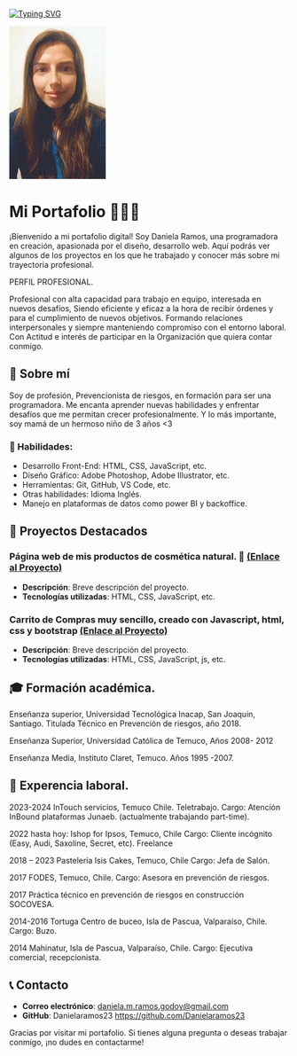 <a href="https://git.io/typing-svg"><img src="https://readme-typing-svg.demolab.com?font=Fira+Code&pause=1000&width=435&lines=Hola+Soy+Daniela+Ramos" alt="Typing SVG" /></a>

![Texto alternativo](https://github.com/Danielaramos23/Portafolio-M-dulo-9/blob/main/Foto%20Curriculum.jpg)

# Mi Portafolio 💼🧑‍💻

¡Bienvenido a mi portafolio digital! Soy Daniela Ramos, una programadora en creación, apasionada por el diseño, desarrollo web. Aquí podrás ver algunos de los proyectos en los que he trabajado y conocer más sobre mi trayectoria profesional.

PERFIL PROFESIONAL.

Profesional con alta capacidad para trabajo en equipo, interesada en nuevos desafíos, Siendo eficiente y eficaz a la hora de recibir órdenes y para el cumplimiento de nuevos objetivos. Formando relaciones interpersonales y siempre manteniendo compromiso con el entorno laboral.
Con Actitud e interés de participar en la Organización que quiera contar conmigo.

## 📝 Sobre mí

Soy de profesión, Prevencionista de riesgos, en formación para ser una programadora. Me encanta aprender nuevas habilidades y enfrentar desafíos que me permitan crecer profesionalmente. Y lo más importante, soy mamá de un hermoso niño de 3 años <3

### 🔧 Habilidades:
- Desarrollo Front-End: HTML, CSS, JavaScript, etc.
- Diseño Gráfico: Adobe Photoshop, Adobe Illustrator, etc.
- Herramientas: Git, GitHub, VS Code, etc.
- Otras habilidades: Idioma Inglés.
- Manejo en plataformas de datos como power BI y backoffice.

## 📂  Proyectos Destacados

### Página web de mis productos de cosmética natural. 🔗 [(Enlace al Proyecto)](https://github.com/Danielaramos23/Portafolio.git)
- **Descripción**: Breve descripción del proyecto.
- **Tecnologías utilizadas**: HTML, CSS, JavaScript, etc.


### Carrito de Compras muy sencillo, creado con Javascript, html, css y bootstrap  [(Enlace al Proyecto)](https://github.com/Danielaramos23/Carrito.git)
- **Descripción**: Breve descripción del proyecto.
- **Tecnologías utilizadas**: HTML, CSS, JavaScript, js, etc.


## 🎓  Formación académica. 


Enseñanza superior, Universidad Tecnológica Inacap, San Joaquin, Santiago.          				 Titulada Técnico en Prevención de riesgos, año 2018.

Enseñanza Superior, Universidad Católica de Temuco, Años 2008- 2012

Enseñanza Media, Instituto Claret, Temuco. Años 1995 -2007.           
  
## 📝  Experencia laboral.


2023-2024 InTouch servicios, Temuco Chile. Teletrabajo.
        Cargo: Atención InBound plataformas Junaeb. 
(actualmente trabajando part-time).

2022 hasta hoy: Ishop for Ipsos, Temuco, Chile Cargo:  Cliente incógnito (Easy, Audi, Saxoline, Secret, etc). Freelance

2018 – 2023 Pastelería Isis Cakes, Temuco, Chile
       Cargo: Jefa de Salón.

2017 FODES, Temuco, Chile.
       Cargo: Asesora en prevención de riesgos.

2017 Práctica técnico en prevención de riesgos en construcción SOCOVESA.

2014-2016 Tortuga Centro de buceo, Isla de Pascua, Valparaíso, Chile.
        Cargo: Buzo.

2014 Mahinatur, Isla de Pascua, Valparaíso, Chile.
        Cargo: Ejecutiva comercial, recepcionista. 


## 📞 Contacto

- **Correo electrónico**: daniela.m.ramos.godoy@gmail.com
- **GitHub**: Danielaramos23  https://github.com/Danielaramos23

Gracias por visitar mi portafolio. Si tienes alguna pregunta o deseas trabajar conmigo, ¡no dudes en contactarme!
